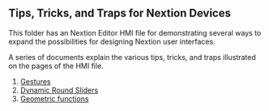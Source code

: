 ## Tips, Tricks, and Traps for Nextion Devices

This folder has an Nextion Editor HMI file for demonstrating several ways to expand the possibilities for designing Nextion user interfaces.

A series of documents explain the various tips, tricks, and traps illustrated on the pages of the HMI file.

1) [Gestures](/Tips_and_Tricks/NEXTION_GESTURES.md)
2) [Dynamic Round Sliders](/Tips_and_Tricks/ROUND_SLIDERS.md)
3) [Geometric functions](/Tips_and_Tricks/GEOMETRIC_FUNCTIONS.md)
 
